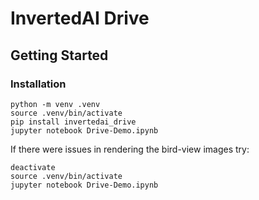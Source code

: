 # InvertedAI Drive

## Getting Started

### Installation
```
python -m venv .venv
source .venv/bin/activate
pip install invertedai_drive
jupyter notebook Drive-Demo.ipynb
```
If there were issues in rendering the bird-view images try:

```
deactivate
source .venv/bin/activate
jupyter notebook Drive-Demo.ipynb
```
